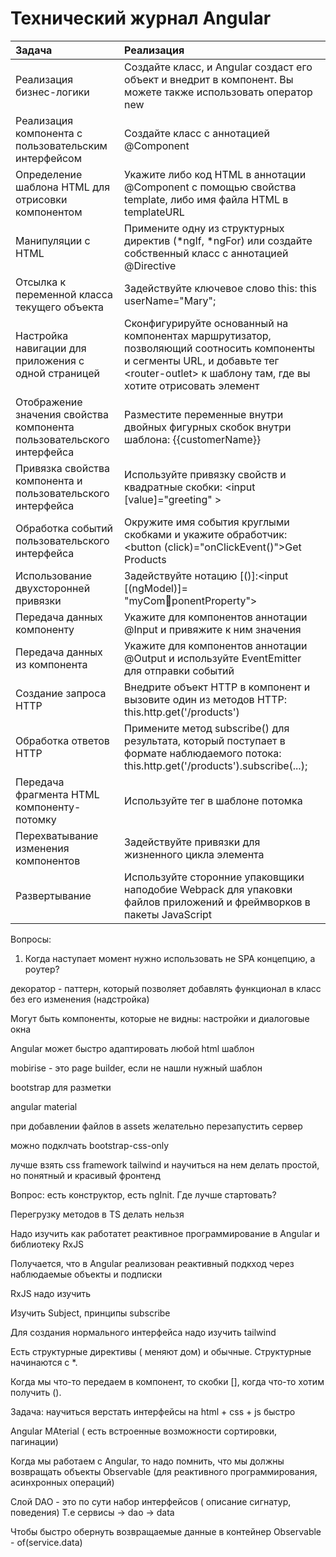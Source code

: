 # Технический журнал Angular

|Задача|Реализация|
|:---|:---|
|Реализация бизнес-логики|Создайте класс, и Angular создаст его объект и внедрит в компонент. Вы можете также использовать оператор new|
|Реализация компонента с пользовательским интерфейсом|Создайте класс с аннотацией @Component|
|Определение шаблона HTML для отрисовки компонентом|Укажите либо код HTML в аннотации @Component с помощью свойства template, либо имя файла HTML в templateURL|
|Манипуляции с HTML|Примените одну из структурных директив (*ngIf, *ngFor) или создайте собственный класс с аннотацией @Directive|
|Отсылка к переменной класса текущего объекта|Задействуйте ключевое слово this: this userName="Mary";|
|Настройка навигации для приложения с одной страницей|Сконфигурируйте основанный на компонентах  маршрутизатор, позволяющий соотносить компоненты  и сегменты URL, и добавьте тег \<router-outlet> к шаблону там, где вы хотите отрисовать элемент|
|Отображение значения свойства компонента пользовательского интерфейса|Разместите переменные внутри двойных фигурных скобок внутри шаблона: {{customerName}}|
|Привязка свойства компонента и пользовательского интерфейса|Используйте привязку свойств и квадратные скобки: <input [value]="greeting" >|
|Обработка событий пользовательского интерфейса|Окружите имя события круглыми скобками и укажите  обработчик: <button (click)="onClickEvent()">Get Products</button>|
|Использование двухсторонней привязки|Задействуйте нотацию [()]:<input [(ngModel)]= "myComponentProperty">|
|Передача данных компоненту|Укажите для компонентов аннотации @Input и привяжите к ним значения|
|Передача данных из компонента|Укажите для компонентов аннотации @Output  и используйте EventEmitter для отправки событий|
|Создание запроса HTTP|Внедрите объект HTTP в компонент и вызовите один из методов HTTP: this.http.get('/products')|
|Обработка ответов HTTP|Примените метод subscribe() для результата, который поступает в формате наблюдаемого потока: this.http.get('/products').subscribe(...);|
|Передача фрагмента HTML компоненту-потомку|Используйте тег <ng-content> в шаблоне потомка|
|Перехватывание изменения компонентов|Задействуйте привязки для жизненного цикла элемента|
|Развертывание|Используйте сторонние упаковщики наподобие Webpack для упаковки файлов приложений и фреймворков в пакеты JavaScript|





Вопросы:
1. Когда наступает момент нужно использовать не SPA концепцию, а роутер?



декоратор - паттерн, который позволяет добавлять функционал в класс без его изменения (надстройка)

Могут быть компоненты, которые не видны: настройки и диалоговые окна

Angular может быстро адаптировать любой html шаблон

mobirise - это page builder, если не нашли нужный шаблон

bootstrap для разметки

angular material

при добавлении файлов в assets желательно перезапустить сервер

можно подклчать bootstrap-css-only

лучше взять css framework tailwind и научиться на нем делать простой, но понятный и красивый фронтенд

Вопрос: есть конструктор, есть ngInit. Где лучше стартовать?

Перегрузку методов в TS делать нельзя

Надо изучить как работатет реактивное программирование в Angular и библиотеку RxJS

Получается, что в Angular реализован реактивный подкход через наблюдаемые объекты и подписки

RxJS надо изучить

Изучить Subject, принципы subscribe

Для создания нормального интерфейса надо изучить tailwind

Есть структурные директивы ( меняют дом) и обычные. Структурные начинаются с *.

Когда мы что-то передаем в компонент, то скобки [], когда что-то хотим получить ().

Задача: научиться верстать интерфейсы на html + css + js быстро

Angular MAterial ( есть встроенные возможности сортировки, пагинации)

Когда мы работаем с Angular, то надо помнить, что мы должны возвращать объекты Observable (для реактивного программирования, асинхронных операций)

Слой DAO - это по сути набор интерфейсов ( описание сигнатур, поведения)
Т.е сервисы -> dao -> data

Чтобы быстро обернуть возвращаемые данные в контейнер Observable - of(service.data)